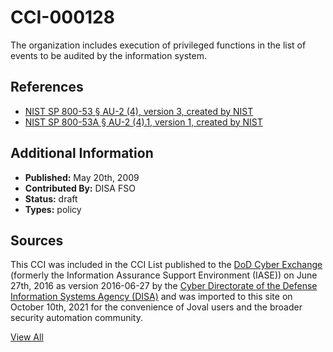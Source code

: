 # CCI-000128

The organization includes execution of privileged functions in the list of events to be audited by the information system.

## References ##

* [NIST SP 800-53 § AU-2 (4), version 3, created by NIST](http://csrc.nist.gov/publications/PubsSPs.html)
* [NIST SP 800-53A § AU-2 (4).1, version 1, created by NIST](http://csrc.nist.gov/publications/PubsSPs.html)


## Additional Information ##

* **Published:** May 20th, 2009
* **Contributed By:** DISA FSO
* **Status:** draft
* **Types:** policy

## Sources ##

This CCI was included in the CCI List published to the [DoD Cyber Exchange](https://public.cyber.mil/stigs/cci/)
(formerly the Information Assurance Support Environment (IASE)) on June 27th, 2016 as version
2016-06-27 by the [Cyber Directorate of the Defense Information Systems Agency (DISA)](https://public.cyber.mil/about-cyber/)
and was imported to this site on October 10th, 2021 for the convenience of Joval users and the broader
security automation community.

[View All](../README.md)
